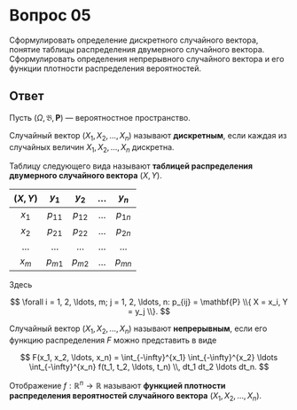 # Вопрос 05

Сформулировать определение дискретного случайного вектора, понятие таблицы
распределения двумерного случайного вектора. Сформулировать определения
непрерывного случайного вектора и его функции плотности распределения
вероятностей.

## Ответ

Пусть $(\Omega, \mathfrak{B}, \mathbf{P})$ &mdash; вероятностное пространство.

Случайный вектор $(X_1, X_2, \ldots, X_n)$ называют **дискретным**, если каждая
из случайных величин $X_1, X_2, \ldots, X_n$ дискретна.

Таблицу следующего вида называют **таблицей распределения двумерного случайного
вектора** $(X, Y)$.

| $(X, Y)$ | $y_1$    | $y_2$    | $\ldots$ | $y_n$    |
|:--------:|:--------:|:--------:|:--------:|:--------:|
| $x_1$    | $p_{11}$ | $p_{12}$ | $\ldots$ | $p_{1n}$ |
| $x_2$    | $p_{21}$ | $p_{22}$ | $\ldots$ | $p_{2n}$ |
| $\ldots$ | $\ldots$ | $\ldots$ | $\ldots$ | $\ldots$ |
| $x_m$    | $p_{m1}$ | $p_{m2}$ | $\ldots$ | $p_{mn}$ |

Здесь

$$
\forall i = 1, 2, \ldots, m; j = 1, 2, \ldots, n:
p_{ij} = \mathbf{P} \\{ X = x_i, Y = y_j \\}.
$$

Случайный вектор $(X_1, X_2, \ldots, X_n)$ называют **непрерывным**, если его
функцию распределения $F$ можно представить в виде

$$
F(x_1, x_2, \ldots, x_n) =
\int_{-\infty}^{x_1} \int_{-\infty}^{x_2} \ldots \int_{-\infty}^{x_n}
f(t_1, t_2, \ldots, t_n) \\, dt_1 dt_2 \ldots dt_n.
$$

Отображение $f : \mathbb{R}^n \rightarrow \mathbb{R}$ называют **функцией
плотности распределения вероятностей случайного вектора**
$(X_1, X_2, \ldots, X_n)$.
